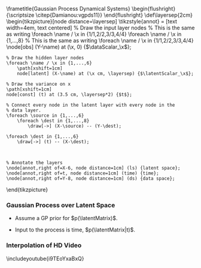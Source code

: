 <!--frame failure start-->

  \frametitle{Gaussian Process Dynamical Systems}
  \begin{flushright}
    {\scriptsize \citep{Damianou:vgpds11}}
  \end{flushright}
  \def\layersep{2cm}
  \begin{tikzpicture}[node distance=\layersep]
    \tikzstyle{annot} = [text width=4em, text centered]    % Draw the input layer nodes
    % This is the same as writing \foreach \name / \x in {1/1,2/2,3/3,4/4}
    \foreach \name / \x in {1,...,8}
    % This is the same as writing \foreach \name / \x in {1/1,2/2,3/3,4/4}
       \node[obs] (Y-\name) at (\x, 0) {$\dataScalar_\x$};
    
    
    % Draw the hidden layer nodes
    \foreach \name / \x in {1,...,6}
        \path[xshift=1cm]
        node[latent] (X-\name) at (\x cm, \layersep) {$\latentScalar_\x$};

    % Draw the variance on x
    \path[xshift=1cm]
    node[const] (t) at (3.5 cm, \layersep*2) {$t$};
        
    % Connect every node in the latent layer with every node in the
    % data layer.
    \foreach \source in {1,...,6}
        \foreach \dest in {1,...,8}
            \draw[->] (X-\source) -- (Y-\dest);

    \foreach \dest in {1,...,6}
        \draw[->] (t) -- (X-\dest);
        
        
        
    % Annotate the layers
    \node[annot,right of=X-6, node distance=1cm] (ls) {latent space};
    \node[annot,right of=t, node distance=1cm] (time) {time};
    \node[annot,right of=Y-8, node distance=1cm] (ds) {data space};
  \end{tikzpicture}

<!--frame failure end-->
<!--frame start-->
### Gaussian Process over Latent Space

-   Assume a GP prior for $p(\latentMatrix)$.

-   Input to the process is time, $p(\latentMatrix|t)$.

<!--frame end-->
<!--frame start-->
### Interpolation of HD Video

\includeyoutube{i9TEoYxaBxQ}

<!--frame end-->

